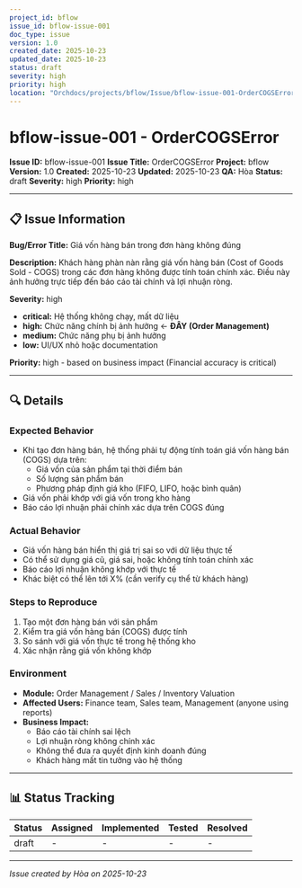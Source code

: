 ```yaml
---
project_id: bflow
issue_id: bflow-issue-001
doc_type: issue
version: 1.0
created_date: 2025-10-23
updated_date: 2025-10-23
status: draft
severity: high
priority: high
location: "Orchdocs/projects/bflow/Issue/bflow-issue-001-OrderCOGSError.md"
---
```


# bflow-issue-001 - OrderCOGSError

**Issue ID:** bflow-issue-001
**Issue Title:** OrderCOGSError
**Project:** bflow
**Version:** 1.0
**Created:** 2025-10-23
**Updated:** 2025-10-23
**QA:** Hòa
**Status:** draft
**Severity:** high
**Priority:** high

---

## 📋 Issue Information

**Bug/Error Title:** Giá vốn hàng bán trong đơn hàng không đúng

**Description:** Khách hàng phàn nàn rằng giá vốn hàng bán (Cost of Goods Sold - COGS) trong các đơn hàng không được tính toán chính xác. Điều này ảnh hưởng trực tiếp đến báo cáo tài chính và lợi nhuận ròng.

**Severity:** high
- **critical:** Hệ thống không chạy, mất dữ liệu
- **high:** Chức năng chính bị ảnh hưởng ← **ĐÂY (Order Management)**
- **medium:** Chức năng phụ bị ảnh hưởng
- **low:** UI/UX nhỏ hoặc documentation

**Priority:** high - based on business impact (Financial accuracy is critical)

---

## 🔍 Details

### Expected Behavior
- Khi tạo đơn hàng bán, hệ thống phải tự động tính toán giá vốn hàng bán (COGS) dựa trên:
  - Giá vốn của sản phẩm tại thời điểm bán
  - Số lượng sản phẩm bán
  - Phương pháp định giá kho (FIFO, LIFO, hoặc bình quân)
- Giá vốn phải khớp với giá vốn trong kho hàng
- Báo cáo lợi nhuận phải chính xác dựa trên COGS đúng

### Actual Behavior
- Giá vốn hàng bán hiển thị giá trị sai so với dữ liệu thực tế
- Có thể sử dụng giá cũ, giá sai, hoặc không tính toán chính xác
- Báo cáo lợi nhuận không khớp với thực tế
- Khác biệt có thể lên tới X% (cần verify cụ thể từ khách hàng)

### Steps to Reproduce
1. Tạo một đơn hàng bán với sản phẩm
2. Kiểm tra giá vốn hàng bán (COGS) được tính
3. So sánh với giá vốn thực tế trong hệ thống kho
4. Xác nhận rằng giá vốn không khớp

### Environment
- **Module:** Order Management / Sales / Inventory Valuation
- **Affected Users:** Finance team, Sales team, Management (anyone using reports)
- **Business Impact:**
  - Báo cáo tài chính sai lệch
  - Lợi nhuận ròng không chính xác
  - Không thể đưa ra quyết định kinh doanh đúng
  - Khách hàng mất tin tưởng vào hệ thống

---

## 📊 Status Tracking

| Status | Assigned | Implemented | Tested | Resolved |
|--------|----------|-------------|--------|----------|
| draft | - | - | - | - |

---

*Issue created by Hòa on 2025-10-23*
